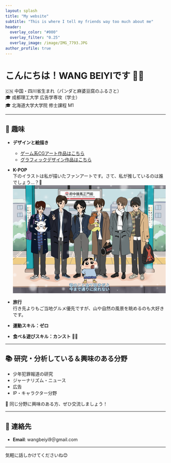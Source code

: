 ```yaml
---
layout: splash
title: "My website"
subtitle: "This is where I tell my friends way too much about me"
header:
  overlay_color: "#000"
  overlay_filter: "0.25"
  overlay_image: /image/IMG_7793.JPG
author_profile: true
---
```



# こんにちは！WANG BEIYIです 🐼✨

🇨🇳 中国・四川省生まれ（パンダと麻婆豆腐のふるさと）  
🎓 成都理工大学 広告学専攻（学士）  
🎓 北海道大学大学院 修士課程 M1

---

## 🎨 趣味
- **デザインと絵描き**
  - [ゲーム系CGアート作品はこちら](https://www.ggac.com/work/detail/406353)
  - [グラフィックデザイン作品はこちら](https://mp.weixin.qq.com/s/kjHRJwrk5teJv_ApwJPC_w)

- **K-POP**  
  下のイラストは私が描いたファンアートです。さて、私が推しているのは誰でしょう…？🤭  
  ![同人アート](image/IMG_6451.JPG)

- **旅行**  
  行き先よりもご当地グルメ優先ですが、山や自然の風景を眺めるのも大好きです。  

- **運動スキル：ゼロ**  

- **食べ＆遊びスキル：カンスト** 🍜🎢

---

## 📚 研究・分析している＆興味のある分野
- 少年犯罪報道の研究  
- ジャーナリズム・ニュース  
- 広告  
- IP・キャラクター分野  

💬 同じ分野に興味のある方、ぜひ交流しましょう！

---

## 📩 連絡先
- **Email**: wangbeiyi9＠gmail.com  

---

気軽に話しかけてくださいね😊
